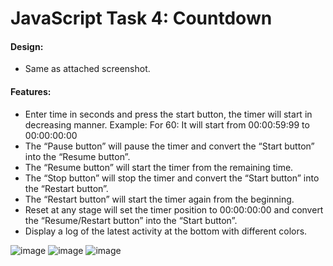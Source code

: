 # JavaScript Task 4: Countdown
#### Design:
- Same as attached screenshot.
#### Features:
- Enter time in seconds and press the start button, the timer will start in decreasing manner.
Example: For 60:
It will start from 00:00:59:99 to 00:00:00:00
- The “Pause button” will pause the timer and convert the “Start button” into the “Resume button”.
- The “Resume button” will start the timer from the remaining time.
- The “Stop button” will stop the timer and convert the “Start button” into the “Restart button”.
- The “Restart button” will start the timer again from the beginning.
- Reset at any stage will set the timer position to 00:00:00:00 and convert the “Resume/Restart button” into the “Start button”.
- Display a log of the latest activity at the bottom with different colors.



![image](https://user-images.githubusercontent.com/127378016/224021872-8990cc81-ac20-4889-8f0f-ebd673997a03.png)
![image](https://user-images.githubusercontent.com/127378016/224021914-40dbd626-af39-42e6-88d1-5596527658ae.png)
![image](https://user-images.githubusercontent.com/127378016/224021997-e954d6cb-fd85-44d2-9cf0-06377287bec2.png)

